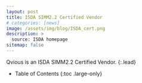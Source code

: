 ```yaml
---
layout: post
title: ISDA SIMM2.2 Certified Vendor
# categories: [news]
image: /assets/img/blog/ISDA_cert.png
description: >
  source: ISDA homepage
sitemap: false
---
```


Qvious is an ISDA SIMM2.2 Certified Vendor.
{:.lead}

<!-- [Modernized](#linking-in-style) [design](#whats-in-the-cards), [big headlines](#ready-for-the-big-screen), big new features: [Built-In Search](#built-in-search), [Sticky Table of Contents](#sticky-table-of-contents), and [Auto-Hiding Navbar](#auto-hiding-navbar). That [and more](#and-much-more) is Hydejack 9. -->

- Table of Contents
{:toc .large-only}
